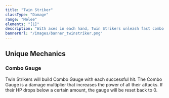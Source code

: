 ```yaml
---
title: "Twin Striker"
classType: "Damage"
range: "Melee"
elements: "[1]"
description: "With axes in each hand, Twin Strikers unleash fast combo attacks to continuously deal damage, stack buffs, and contribute many hits to the Party Chain."
bannerUrl: "/images/banner_twinstriker.png"
---
```

## Unique Mechanics

### Combo Gauge
Twin Strikers will build Combo Gauge with each successful hit. The Combo Gauge is a damage multiplier that increases the power of all their attacks. If their HP drops below a certain amount, the gauge will be reset back to 0. 